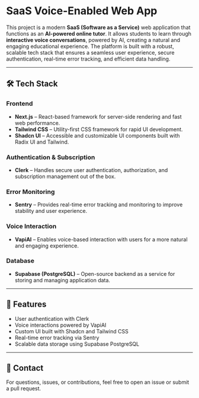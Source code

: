 # SaaS Voice-Enabled Web App

This project is a modern **SaaS (Software as a Service)** web application that functions as an **AI-powered online tutor**. It allows students to learn through **interactive voice conversations**, powered by AI, creating a natural and engaging educational experience. The platform is built with a robust, scalable tech stack that ensures a seamless user experience, secure authentication, real-time error tracking, and efficient data handling.

---

## 🛠 Tech Stack

### Frontend
- **Next.js** – React-based framework for server-side rendering and fast web performance.
- **Tailwind CSS** – Utility-first CSS framework for rapid UI development.
- **Shadcn UI** – Accessible and customizable UI components built with Radix UI and Tailwind.

### Authentication & Subscription
- **Clerk** – Handles secure user authentication, authorization, and subscription management out of the box.

### Error Monitoring
- **Sentry** – Provides real-time error tracking and monitoring to improve stability and user experience.

### Voice Interaction
- **VapiAI** – Enables voice-based interaction with users for a more natural and engaging experience.

### Database
- **Supabase (PostgreSQL)** – Open-source backend as a service for storing and managing application data.

---

## 🚀 Features

- User authentication with Clerk
- Voice interactions powered by VapiAI
- Custom UI built with Shadcn and Tailwind CSS
- Real-time error tracking via Sentry
- Scalable data storage using Supabase PostgreSQL

---

## 📧 Contact

For questions, issues, or contributions, feel free to open an issue or submit a pull request.
